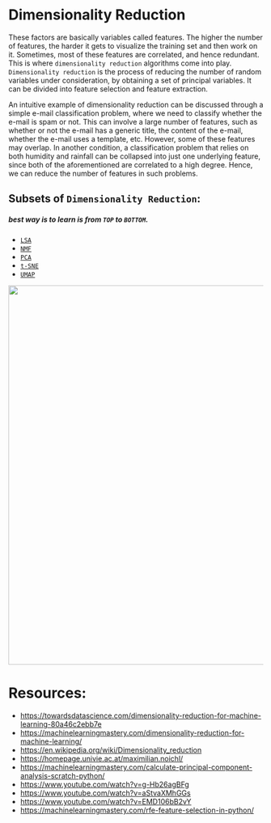 # Dimensionality Reduction
These factors are basically variables called features. The higher the number of features, the harder it gets to visualize the training set and then work on it. Sometimes, most of these features are correlated, and hence redundant. This is where `dimensionality reduction` algorithms come into play. `Dimensionality reduction` is the process of reducing the number of random variables under consideration, by obtaining a set of principal variables. It can be divided into feature selection and feature extraction.

An intuitive example of dimensionality reduction can be discussed through a simple e-mail classification problem, where we need to classify whether the e-mail is spam or not. This can involve a large number of features, such as whether or not the e-mail has a generic title, the content of the e-mail, whether the e-mail uses a template, etc. However, some of these features may overlap. In another condition, a classification problem that relies on both humidity and rainfall can be collapsed into just one underlying feature, since both of the aforementioned are correlated to a high degree. Hence, we can reduce the number of features in such problems.

## Subsets of `Dimensionality Reduction`:
##### best way is to learn is from `TOP` to `BOTTOM`.
  + [`LSA`](./LSA/README.md)
  + [`NMF`](./NMF/README.md)
  + [`PCA`](./PCA/README.md)
  + [`t-SNE`](./t_SNE/README.md)
  + [`UMAP`](./UMAP/README.md)

<p align="center">
    <img src="https://miro.medium.com/max/2000/1*WhKA9Jboj_1sHa0MbWQQ7w.png" width="750">
</p>

# Resources:
+ https://towardsdatascience.com/dimensionality-reduction-for-machine-learning-80a46c2ebb7e
+ https://machinelearningmastery.com/dimensionality-reduction-for-machine-learning/
+ https://en.wikipedia.org/wiki/Dimensionality_reduction
+ https://homepage.univie.ac.at/maximilian.noichl/
+ https://machinelearningmastery.com/calculate-principal-component-analysis-scratch-python/
+ https://www.youtube.com/watch?v=g-Hb26agBFg
+ https://www.youtube.com/watch?v=aStvaXMhGGs
+ https://www.youtube.com/watch?v=EMD106bB2vY
+ https://machinelearningmastery.com/rfe-feature-selection-in-python/